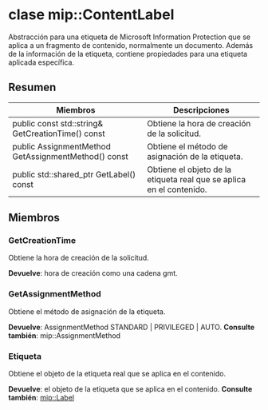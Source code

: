 # <a name="class-mipcontentlabel"></a>clase mip::ContentLabel 
Abstracción para una etiqueta de Microsoft Information Protection que se aplica a un fragmento de contenido, normalmente un documento.
Además de la información de la etiqueta, contiene propiedades para una etiqueta aplicada específica.
  
## <a name="summary"></a>Resumen
 Miembros                        | Descripciones                                
--------------------------------|---------------------------------------------
 public const std::string& GetCreationTime() const  |  Obtiene la hora de creación de la solicitud.
 public AssignmentMethod GetAssignmentMethod() const  |  Obtiene el método de asignación de la etiqueta.
public std::shared_ptr<Label> GetLabel() const  |  Obtiene el objeto de la etiqueta real que se aplica en el contenido.
  
## <a name="members"></a>Miembros
  
### <a name="getcreationtime"></a>GetCreationTime
Obtiene la hora de creación de la solicitud.

  
**Devuelve**: hora de creación como una cadena gmt.
  
### <a name="getassignmentmethod"></a>GetAssignmentMethod
Obtiene el método de asignación de la etiqueta.

  
**Devuelve**: AssignmentMethod STANDARD | PRIVILEGED | AUTO. 
**Consulte también**: mip::AssignmentMethod
  
### <a name="label"></a>Etiqueta
Obtiene el objeto de la etiqueta real que se aplica en el contenido.

  
**Devuelve**: el objeto de la etiqueta que se aplica en el contenido. 
**Consulte también**: [mip::Label](class_mip_label.md)